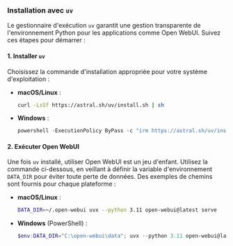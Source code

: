 ### Installation avec `uv` 

Le gestionnaire d'exécution `uv` garantit une gestion transparente de l'environnement Python pour les applications comme Open WebUI. Suivez ces étapes pour démarrer :

#### 1. Installer `uv`

Choisissez la commande d'installation appropriée pour votre système d'exploitation :

- **macOS/Linux** :  
  ```bash
  curl -LsSf https://astral.sh/uv/install.sh | sh
  ```

- **Windows** :  
  ```powershell
  powershell -ExecutionPolicy ByPass -c "irm https://astral.sh/uv/install.ps1 | iex"
  ```

#### 2. Exécuter Open WebUI

Une fois `uv` installé, utiliser Open WebUI est un jeu d'enfant. Utilisez la commande ci-dessous, en veillant à définir la variable d'environnement `DATA_DIR` pour éviter toute perte de données. Des exemples de chemins sont fournis pour chaque plateforme :

- **macOS/Linux** :  
  ```bash
  DATA_DIR=~/.open-webui uvx --python 3.11 open-webui@latest serve
  ```

- **Windows** (PowerShell) :  
  ```powershell
  $env:DATA_DIR="C:\open-webui\data"; uvx --python 3.11 open-webui@latest serve
  ```
